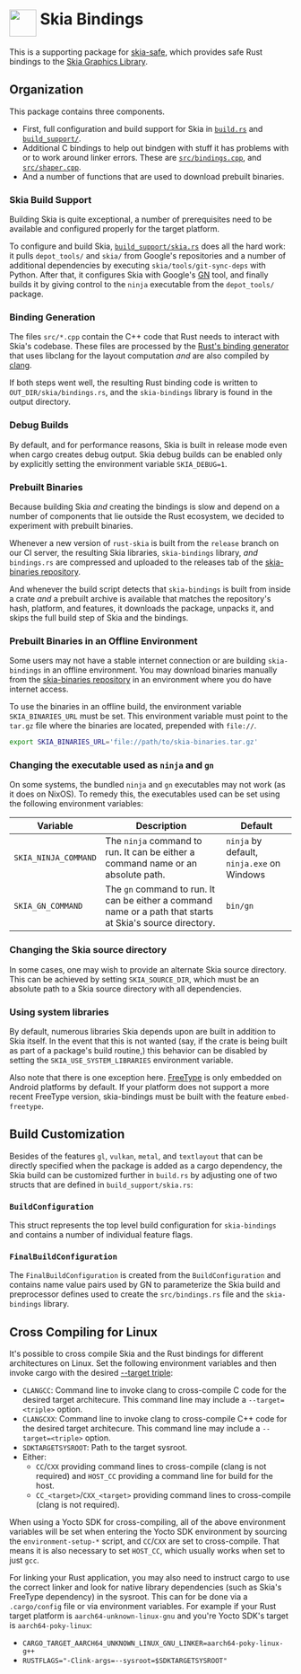 # <img alt="" width="48" align="top"  src="https://raw.githubusercontent.com/rust-skia/rust-skia/master/artwork/rust-skia-icon_512x512.png"/> Skia Bindings

This is a supporting package for [skia-safe](https://crates.io/crates/skia-safe), which provides safe Rust bindings to the [Skia Graphics Library](https://skia.org/).

## Organization

This package contains three components. 

- First, full configuration and build support for Skia in [`build.rs`](build.rs) and  [`build_support/`](build_support/).
- Additional C bindings to help out bindgen with stuff it has problems with or to work around linker errors. These are [`src/bindings.cpp`](src/bindings.cpp), and [`src/shaper.cpp`](src/shaper.cpp).
- And a number of functions that are used to download prebuilt binaries.

### Skia Build Support

Building Skia is quite exceptional, a number of prerequisites need to be available and configured properly for the target platform.

To configure and build Skia, [`build_support/skia.rs`](build_support/skia.rs) does all the hard work: it pulls `depot_tools/` and `skia/` from Google's repositories and a number of additional dependencies by executing `skia/tools/git-sync-deps` with Python. After that, it configures Skia with Google's [GN](https://gn.googlesource.com/gn/+/refs/heads/master/README.md) tool, and finally builds it by giving control to the `ninja` executable from the `depot_tools/` package.

### Binding Generation

The files `src/*.cpp` contain the C++ code that Rust needs to interact with Skia's codebase. These files are processed by the [Rust's binding generator](<https://github.com/rust-lang/rust-bindgen>) that uses libclang for the layout computation _and_ are also compiled by [clang](https://clang.llvm.org/).

If both steps went well, the resulting Rust binding code is written to `OUT_DIR/skia/bindings.rs`, and the `skia-bindings` library is found in the output directory.

### Debug Builds

By default, and for performance reasons, Skia is built in release mode even when cargo creates debug output. Skia debug builds can be enabled only by explicitly setting the environment variable `SKIA_DEBUG=1`.

### Prebuilt Binaries

Because building Skia _and_ creating the bindings is slow and depend on a number of components that lie outside the Rust ecosystem, we decided to experiment with prebuilt binaries.

Whenever a new version of `rust-skia` is built from the `release` branch on our CI server, the resulting Skia libraries, `skia-bindings` library, _and_ `bindings.rs` are compressed and uploaded to the releases tab of the [skia-binaries repository](<https://github.com/rust-skia/skia-binaries/releases>).

And whenever the build script detects that `skia-bindings` is built from inside a crate _and_ a prebuilt archive is available that matches the repository's hash, platform, and features, it downloads the package, unpacks it, and skips the full build step of Skia and the bindings.

### Prebuilt Binaries in an Offline Environment

Some users may not have a stable internet connection or are building `skia-bindings` in an offline environment. You may download binaries manually from the [skia-binaries repository](<https://github.com/rust-skia/skia-binaries/releases>) in an environment where you do have internet access.

To use the binaries in an offline build, the environment variable `SKIA_BINARIES_URL` must be set. This environment variable must point to the `tar.gz` file where the binaries are located, prepended with `file://`.

```bash
export SKIA_BINARIES_URL='file://path/to/skia-binaries.tar.gz'
```

### Changing the executable used as `ninja` and `gn`

On some systems, the bundled `ninja` and `gn` executables may not work (as it does on NixOS). To remedy
this, the executables used can be set using the following environment variables:

| Variable             | Description                                                                                                | Default                                    |
| -------------------- | ---------------------------------------------------------------------------------------------------------- | ------------------------------------------ |
| `SKIA_NINJA_COMMAND` | The `ninja` command to run. It can be either a command name or an absolute path.                           | `ninja` by default, `ninja.exe` on Windows |
| `SKIA_GN_COMMAND`    | The `gn` command to run. It can be either a command name or a path that starts at Skia's source directory. | `bin/gn`                                   |

### Changing the Skia source directory

In some cases, one may wish to provide an alternate Skia source directory.  This can be achieved by
setting `SKIA_SOURCE_DIR`, which must be an absolute path to a Skia source directory with all
dependencies.

### Using system libraries

By default, numerous libraries Skia depends upon are built in addition to Skia itself. In the event that this is not wanted (say, if the crate is being built as part of a package's build routine,) this behavior can be disabled by setting the `SKIA_USE_SYSTEM_LIBRARIES` environment variable.

Also note that there is one exception here. [FreeType](https://freetype.org/) is only embedded on Android platforms by default. If your platform does not support a more recent FreeType version, skia-bindings must be built with the feature `embed-freetype`.

## Build Customization

Besides of the features `gl`, `vulkan`, `metal`, and `textlayout` that can be directly specified when the package is added as a cargo dependency, the Skia build can be customized further in `build.rs` by adjusting one of two structs that are defined in `build_support/skia.rs`:

### `BuildConfiguration`

This struct represents the top level build configuration for `skia-bindings` and contains a number of individual feature flags.

### `FinalBuildConfiguration`

The `FinalBuildConfiguration` is created from the `BuildConfiguration` and contains name value pairs used by GN to parameterize the Skia build and preprocessor defines used to create the `src/bindings.rs` file and the `skia-bindings` library.

## Cross Compiling for Linux

It's possible to cross compile Skia and the Rust bindings for different architectures on Linux. Set the following environment variables and then invoke cargo with the desired [--target triple](https://doc.rust-lang.org/cargo/commands/cargo-build.html#compilation-options):

 * `CLANGCC`: Command line to invoke clang to cross-compile C code for the desired target architecure. This command line may include a `--target=<triple>` option.
 * `CLANGCXX`: Command line to invoke clang to cross-compile C++ code for the desired target architecure. This command line may include a `--target=<triple>` option.
 * `SDKTARGETSYSROOT`: Path to the target sysroot.
 * Either:
   * `CC`/`CXX` providing command lines to cross-compile (clang is not required) and `HOST_CC` providing a command line for build for the host.
   * `CC_<target>`/`CXX_<target>` providing command lines to cross-compile (clang is not required).

 When using a Yocto SDK for cross-compiling, all of the above environment variables will be set when entering the Yocto SDK environment by sourcing the `environment-setup-*` script,
 and `CC`/`CXX` are set to cross-compile. That means it is also necessary to set `HOST_CC`, which usually works when set to just `gcc`.

 For linking your Rust application, you may also need to instruct cargo to use the correct linker and look for native library dependencies (such as Skia's FreeType dependency) in the sysroot. This can for be done via a `.cargo/config` file or via environment variables. For example if your Rust target platform is `aarch64-unknown-linux-gnu` and you're Yocto SDK's target is `aarch64-poky-linux`:

 * `CARGO_TARGET_AARCH64_UNKNOWN_LINUX_GNU_LINKER=aarch64-poky-linux-g++`
 * `RUSTFLAGS="-Clink-args=--sysroot=$SDKTARGETSYSROOT"`

